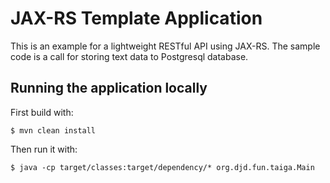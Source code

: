 # JAX-RS Template Application

This is an example for a lightweight RESTful API using JAX-RS. 
The sample code is a call for storing text data to Postgresql database.
    
## Running the application locally

First build with:

    $ mvn clean install

Then run it with:

    $ java -cp target/classes:target/dependency/* org.djd.fun.taiga.Main

